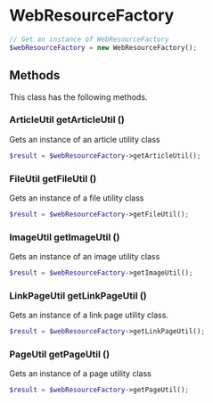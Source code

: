 # WebResourceFactory

```php
// Get an instance of WebResourceFactory
$webResourceFactory = new WebResourceFactory();
```


## Methods
This class has the following methods.


### ArticleUtil getArticleUtil ()
Gets an instance of an article utility class

```php
$result = $webResourceFactory->getArticleUtil();
```


### FileUtil getFileUtil ()
Gets an instance of a file utility class

```php
$result = $webResourceFactory->getFileUtil();
```


### ImageUtil getImageUtil ()
Gets an instance of an image utility class

```php
$result = $webResourceFactory->getImageUtil();
```


### LinkPageUtil getLinkPageUtil ()
Gets an instance of a link page utility class.

```php
$result = $webResourceFactory->getLinkPageUtil();
```


### PageUtil getPageUtil ()
Gets an instance of a page utility class

```php
$result = $webResourceFactory->getPageUtil();
```

